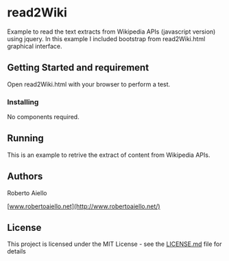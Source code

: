 # read2Wiki
Example to read the text extracts from Wikipedia APIs (javascript version) using jquery.
In this example I included bootstrap from read2Wiki.html graphical interface.

## Getting Started and requirement

Open read2Wiki.html with your browser to perform a test.

### Installing

No components required.

## Running

This is an example to retrive the extract of content from Wikipedia APIs. 

## Authors

Roberto Aiello

[www.robertoaiello.net](http://www.robertoaiello.net/)

## License

This project is licensed under the MIT License - see the [LICENSE.md](LICENSE.md) file for details

